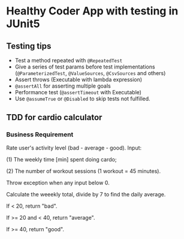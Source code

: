 # Healthy Coder App with testing in JUnit5

## Testing tips

- Test a method repeated with `@RepeatedTest`
- Give a series of test params before test implementations (`@ParameterizedTest`, `@ValueSources`, `@CsvSources` and others)
- Assert throws (Executable with lambda expression)
- `@assertAll` for asserting multiple goals
- Performance test (`@assertTimeout` with Executable)
- Use `@assumeTrue` or `@Disabled` to skip tests not fulfilled.

## TDD for cardio calculator

### Business Requirement

Rate user's activity level (bad - average - good). Input:

(1) The weekly time [min] spent doing cardo;

(2) The number of workout sessions (1 workout = 45 minutes).

Throw exception when any input below 0.

Calculate the weeekly total, divide by 7 to find the daily average.

If < 20, return "bad".

If >= 20 and < 40, return "average".

If >= 40, return "good".
